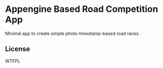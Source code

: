 # Appengine Based Road Competition App

Minimal app to create simple photo-timestamp-based road races.

## License

WTFPL